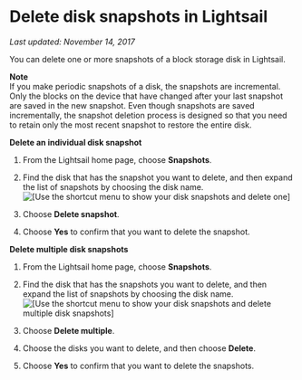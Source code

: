 # Delete disk snapshots in Lightsail<a name="delete-block-storage-disk-snapshot"></a>

 *Last updated: November 14, 2017* 

You can delete one or more snapshots of a block storage disk in Lightsail\. 

**Note**  
If you make periodic snapshots of a disk, the snapshots are incremental\. Only the blocks on the device that have changed after your last snapshot are saved in the new snapshot\. Even though snapshots are saved incrementally, the snapshot deletion process is designed so that you need to retain only the most recent snapshot to restore the entire disk\.

**Delete an individual disk snapshot**

1. From the Lightsail home page, choose **Snapshots**\.

1. Find the disk that has the snapshot you want to delete, and then expand the list of snapshots by choosing the disk name\.  
![\[Use the shortcut menu to show your disk snapshots and delete one\]](https://d9yljz1nd5001.cloudfront.net/en_us/b380b072d417d05346bbc87239d4fd76/images/animated-gif-delete-disk-snapshot-single.gif)

1. Choose **Delete snapshot**\.

1. Choose **Yes** to confirm that you want to delete the snapshot\.

**Delete multiple disk snapshots**

1. From the Lightsail home page, choose **Snapshots**\.

1. Find the disk that has the snapshots you want to delete, and then expand the list of snapshots by choosing the disk name\.  
![\[Use the shortcut menu to show your disk snapshots and delete multiple disk snapshots\]](https://d9yljz1nd5001.cloudfront.net/en_us/b380b072d417d05346bbc87239d4fd76/images/animated-gif-delete-disk-snapshot-multiple.gif)

1. Choose **Delete multiple**\.

1. Choose the disks you want to delete, and then choose **Delete**\.

1. Choose **Yes** to confirm that you want to delete the snapshots\.